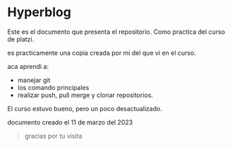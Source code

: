 # Hyperblog  

Este es el documento que presenta el repositorio. Como practica del curso de platzi.

es practicamente una copia creada por mi del que vi en el curso.

aca aprendi a:
- manejar git
- los comando principales
- realizar push, pull merge y clonar repositorios.

El curso estuvo bueno, pero un poco desactualizado.


documento creado el 11 de marzo del 2023


>gracias por tu visita
